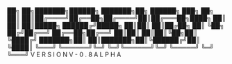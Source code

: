 ██╗   ██╗███████╗██████╗ ███████╗██╗ ██████╗ ███╗   ██╗
██║   ██║██╔════╝██╔══██╗██╔════╝██║██╔═══██╗████╗  ██║
██║   ██║█████╗  ██████╔╝█████╗  ██║██║   ██║██╔██╗ ██║
╚██╗ ██╔╝██╔══╝  ██╔══██╗██╔══╝  ██║██║   ██║██║╚██╗██║
 ╚████╔╝ ███████╗██║  ██║███████╗██║╚██████╔╝██║ ╚████║
  ╚═══╝  ╚══════╝╚═╝  ╚═╝╚══════╝╚═╝ ╚═════╝ ╚═╝  ╚═══╝
               V E R S I O N   V - 0 . 8   A L P H A
